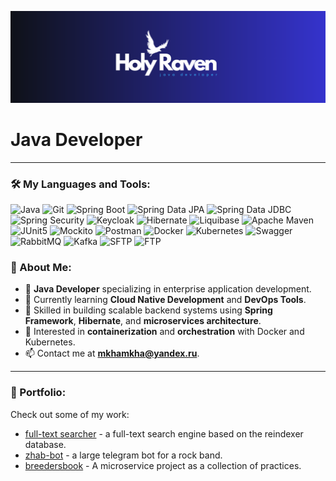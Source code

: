 
![header](acces/header.png)

# Java Developer

---

### 🛠️ My Languages and Tools:

![Java](https://img.shields.io/badge/-Java-090909?style=for-the-badge&logo=openJDK&logoColor=orange)
![Git](https://img.shields.io/badge/-Git-090909?style=for-the-badge&logo=Git&logoColor=F05032)
![Spring Boot](https://img.shields.io/badge/-Spring%20Boot-090909?style=for-the-badge&logo=SpringBoot&logoColor=6DB33F)
![Spring Data JPA](https://img.shields.io/badge/-Spring%20Data%20JPA-090909?style=for-the-badge&logo=Spring&logoColor=6DB33F)
![Spring Data JDBC](https://img.shields.io/badge/-Spring%20Data%20JDBC-090909?style=for-the-badge&logo=Spring&logoColor=6DB33F)
![Spring Security](https://img.shields.io/badge/-Spring%20Security-090909?style=for-the-badge&logo=SpringSecurity&logoColor=6DB33F)
![Keycloak](https://img.shields.io/badge/-Keycloak-090909?style=for-the-badge&logo=Keycloak&logoColor=0077AA)
![Hibernate](https://img.shields.io/badge/-Hibernate-090909?style=for-the-badge&logo=Hibernate&logoColor=59666C)
![Liquibase](https://img.shields.io/badge/-Liquibase-090909?style=for-the-badge&logo=Liquibase&logoColor=0769AD)
![Apache Maven](https://img.shields.io/badge/-Maven-090909?style=for-the-badge&logo=ApacheMaven&logoColor=C71A36)
![JUnit5](https://img.shields.io/badge/-JUnit5-090909?style=for-the-badge&logo=JUnit5&logoColor=25A162)
![Mockito](https://img.shields.io/badge/-Mockito-090909?style=for-the-badge&logo=Mockito&logoColor=25A162)
![Postman](https://img.shields.io/badge/-Postman-090909?style=for-the-badge&logo=Postman&logoColor=FF6C37)
![Docker](https://img.shields.io/badge/-Docker-090909?style=for-the-badge&logo=Docker&logoColor=2496ED)
![Kubernetes](https://img.shields.io/badge/-Kubernetes-090909?style=for-the-badge&logo=Kubernetes&logoColor=326CE5)
![Swagger](https://img.shields.io/badge/-Swagger-090909?style=for-the-badge&logo=Swagger&logoColor=85EA2D)
![RabbitMQ](https://img.shields.io/badge/-RabbitMQ-090909?style=for-the-badge&logo=RabbitMQ&logoColor=FF6600)
![Kafka](https://img.shields.io/badge/-Kafka-090909?style=for-the-badge&logo=ApacheKafka&logoColor=231F20)
![SFTP](https://img.shields.io/badge/-SFTP-090909?style=for-the-badge&logo=SFTP&logoColor=85EA2D)
![FTP](https://img.shields.io/badge/-FTP-090909?style=for-the-badge&logo=FTP&logoColor=85EA2D)

### 🚀 About Me:
- 💼 **Java Developer** specializing in enterprise application development.
- 🌱 Currently learning **Cloud Native Development** and **DevOps Tools**.
- 🔧 Skilled in building scalable backend systems using **Spring Framework**, **Hibernate**, and **microservices architecture**.
- 🐳 Interested in **containerization** and **orchestration** with Docker and Kubernetes.
- 📫 Contact me at **mkhamkha@yandex.ru**.

---

### 📝 Portfolio:
Check out some of my work:
- [full-text searcher](https://github.com/Holy-Raven/simple-reindexer) - a full-text search engine based on the reindexer database.
- [zhab-bot](https://github.com/Holy-Raven/ZhabBot) - a large telegram bot for a rock band.
- [breedersbook](https://github.com/Holy-Raven/breedersbook) - A microservice project as a collection of practices.
